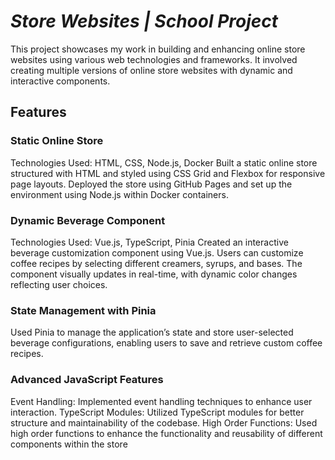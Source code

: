 # *Store Websites | School Project*
This project showcases my work in building and enhancing online store websites using various web technologies and frameworks. It involved creating multiple versions of online store websites with dynamic and interactive components.

## Features
### Static Online Store
Technologies Used: HTML, CSS, Node.js, Docker
Built a static online store structured with HTML and styled using CSS Grid and Flexbox for responsive page layouts.
Deployed the store using GitHub Pages and set up the environment using Node.js within Docker containers.

### Dynamic Beverage Component
Technologies Used: Vue.js, TypeScript, Pinia
Created an interactive beverage customization component using Vue.js. Users can customize coffee recipes by selecting different creamers, syrups, and bases.
The component visually updates in real-time, with dynamic color changes reflecting user choices.

### State Management with Pinia
Used Pinia to manage the application’s state and store user-selected beverage configurations, enabling users to save and retrieve custom coffee recipes.

### Advanced JavaScript Features
Event Handling: Implemented event handling techniques to enhance user interaction.
TypeScript Modules: Utilized TypeScript modules for better structure and maintainability of the codebase.
High Order Functions: Used high order functions to enhance the functionality and reusability of different components within the store
